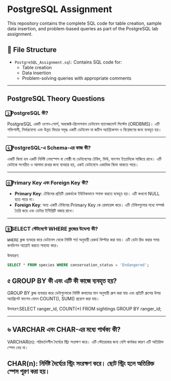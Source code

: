 # PostgreSQL Assignment

This repository contains the complete SQL code for table creation, sample data insertion, and problem-based queries as part of the PostgreSQL lab assignment.

## 📁 File Structure

- `PostgreSQL_Assignment.sql`: Contains SQL code for:
  - Table creation
  - Data insertion
  - Problem-solving queries with appropriate comments

---

##  PostgreSQL Theory Questions

### ১️⃣ PostgreSQL কী?

PostgreSQL একটি ওপেন-সোর্স, অবজেক্ট-রিলেশনাল ডেটাবেস ম্যানেজমেন্ট সিস্টেম (ORDBMS)। এটি শক্তিশালী, নির্ভরযোগ্য এবং উন্নত ফিচার সমৃদ্ধ একটি ডেটাবেস যা জটিল অ্যাপ্লিকেশন ও বিশ্লেষণের জন্য ব্যবহৃত হয়।

---

### ২️⃣ PostgreSQL-এ Schema-এর কাজ কী?

একটি স্কিমা হল একটি নির্দিষ্ট নেমস্পেস বা গোষ্ঠী যা ডেটাবেসের টেবিল, ভিউ, ফাংশন ইত্যাদিকে সাজিয়ে রাখে। এটি ডেটাকে সংগঠিত ও আলাদা রাখার জন্য ব্যবহার হয়, একই ডেটাবেসে একাধিক স্কিমা থাকতে পারে।

---

### ৩️⃣ Primary Key এবং Foreign Key কী?

- **Primary Key**: টেবিলের প্রতিটি রেকর্ডকে ইউনিকভাবে শনাক্ত করতে ব্যবহৃত হয়। এটি কখনো NULL হতে পারে না।
- **Foreign Key**: অন্য একটি টেবিলের Primary Key কে রেফারেন্স করে। এটি টেবিলগুলোর মধ্যে সম্পর্ক তৈরি করে এবং ডেটার ইন্টিগ্রিটি বজায় রাখে।

---



### ৪️⃣ SELECT স্টেটমেন্টে WHERE ক্লজের উদ্দেশ্য কী?

`WHERE` ক্লজ ব্যবহার করে ডেটাবেস থেকে নির্দিষ্ট শর্ত অনুযায়ী রেকর্ড ফিল্টার করা যায়। এটি ডেটা রিড করার সময় কনডিশন অ্যাপ্লাই করতে সাহায্য করে।

উদাহরণ:
```sql
SELECT * FROM species WHERE conservation_status = 'Endangered';

 ``` 
## ৫️ GROUP BY কী এবং এটি কী কাজে ব্যবহৃত হয়?
GROUP BY ক্লজ ব্যবহার করে ডেটাগুলোকে নির্দিষ্ট কলামের মান অনুযায়ী গ্রুপ করা যায় এবং প্রতিটি গ্রুপের উপর অ্যাগ্রিগেট ফাংশন যেমন COUNT(), SUM() প্রয়োগ করা যায়।

উদাহরণ:SELECT ranger_id, COUNT(*) FROM sightings GROUP BY ranger_id;

---
## ৬️ VARCHAR এবং CHAR-এর মধ্যে পার্থক্য কী?
VARCHAR(n): পরিবর্তনশীল দৈর্ঘ্যের স্ট্রিং সংরক্ষণ করে। এটি স্টোরেজের জন্য বেশি কার্যকর কারণ এটি অতিরিক্ত স্পেস নেয় না।

CHAR(n): নির্দিষ্ট দৈর্ঘ্যের স্ট্রিং সংরক্ষণ করে। ছোট স্ট্রিং হলে অতিরিক্ত স্পেস পূরণ করা হয়।
---